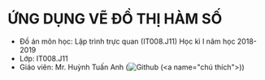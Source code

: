 # ỨNG DỤNG VẼ ĐỒ THỊ HÀM SỐ
* Đồ án môn học: Lập trình trực quan (IT008.J11) Học kì I năm học 2018-2019
* Lớp: IT008.J11
* Giáo viên: Mr. Huỳnh Tuấn Anh (![Github](https://github.com/anhhna/) (&lt;a name="chú thích"&gt;))

